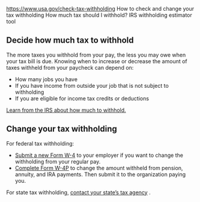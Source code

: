 

https://www.usa.gov/check-tax-withholding
How to check and change your tax withholding
How much tax should I withhold?
IRS withholding estimator tool

**Decide how much tax to withhold**
-----------------------------------

The more taxes you withhold from your pay, the less you may owe when your tax bill is due. Knowing when to increase or decrease the amount of taxes withheld from your paycheck can depend on:

* How many jobs you have
* If you have income from outside your job that is not subject to withholding
* If you are eligible for income tax credits or deductions

[Learn from the IRS about how much to withhold.](https://www.irs.gov/newsroom/faqs-on-the-2020-form-w-4#collapseCollapsible1702469555012_331207)

**Change your tax withholding**
-------------------------------

For federal tax withholding:

* [Submit a new Form W-4](https://www.irs.gov/forms-pubs/about-form-w-4)
  to your employer if you want to change the withholding from your regular pay.
* [Complete Form W-4P](https://www.irs.gov/forms-pubs/about-form-w-4-p)
  to change the amount withheld from pension, annuity, and IRA payments. Then submit it to the organization paying you.

For state tax withholding,
[contact your state’s tax agency](https://taxadmin.org/fta-members/)
.
